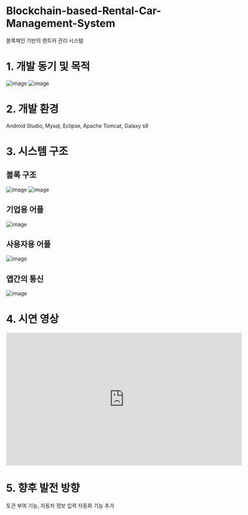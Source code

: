 # Blockchain-based-Rental-Car-Management-System
블록체인 기반의 렌트카 관리 시스템

# 1. 개발 동기 및 목적

![image](https://user-images.githubusercontent.com/54186647/63193041-6a7a9280-c0a7-11e9-870b-29335f9e502e.png)
![image](https://user-images.githubusercontent.com/54186647/63193134-a44b9900-c0a7-11e9-8dc8-ae85425174e3.png)

# 2. 개발 환경

 Android Studio, Mysql, Eclipse, Apache Tomcat, Galaxy s9

# 3. 시스템 구조

## 블록 구조
![image](https://user-images.githubusercontent.com/54186647/63193263-fc829b00-c0a7-11e9-8671-224798cf8afb.png)
![image](https://user-images.githubusercontent.com/54186647/63193263-fc829b00-c0a7-11e9-8671-224798cf8afb.png)

## 기업용 어플
![image](https://user-images.githubusercontent.com/54186647/63214637-aec46c00-c155-11e9-9036-15674749eb63.png)

## 사용자용 어플
![image](https://user-images.githubusercontent.com/54186647/63193370-45d2ea80-c0a8-11e9-9d3c-7109d2505a91.png)

## 앱간의 통신
![image](https://user-images.githubusercontent.com/54186647/63193408-5b481480-c0a8-11e9-8140-5b0daaf0581e.png)

# 4. 시연 영상
<iframe width="640" height="360" src="https://www.youtube.com/watch?v=4WMIelnnWL0&feature=youtu.be" frameborder="0" gesture="media" allowfullscreen=""></iframe>


# 5. 향후 발전 방향

 토큰 부여 기능, 자동차 정보 입력 자동화 기능 추가


